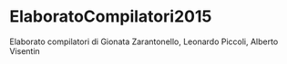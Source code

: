 # ElaboratoCompilatori2015

Elaborato compilatori di Gionata Zarantonello, Leonardo Piccoli, Alberto Visentin
